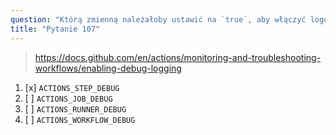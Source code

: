 ```yaml
---
question: "Którą zmienną należałoby ustawić na `true`, aby włączyć logowanie debugowania kroków?"
title: "Pytanie 107"
---
```


> https://docs.github.com/en/actions/monitoring-and-troubleshooting-workflows/enabling-debug-logging
1. [x] `ACTIONS_STEP_DEBUG`
1. [ ] `ACTIONS_JOB_DEBUG`
1. [ ] `ACTIONS_RUNNER_DEBUG`
1. [ ] `ACTIONS_WORKFLOW_DEBUG`

